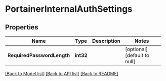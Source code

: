 # PortainerInternalAuthSettings

## Properties
Name | Type | Description | Notes
------------ | ------------- | ------------- | -------------
**RequiredPasswordLength** | **int32** |  | [optional] [default to null]

[[Back to Model list]](../README.md#documentation-for-models) [[Back to API list]](../README.md#documentation-for-api-endpoints) [[Back to README]](../README.md)


